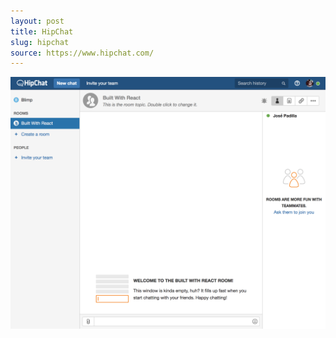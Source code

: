 ```yaml
---
layout: post
title: HipChat
slug: hipchat
source: https://www.hipchat.com/
---
```


<img src="/screenshots/hipchat.png" alt="HipChat">
